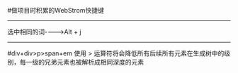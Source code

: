 #做项目时积累的WebStrom快捷键
***

选中相同的词---->Alt + j
***
#div+div>p>span+em
使用 > 运算符将会降低所有后续所有元素在生成树中的级别，每一级的兄弟元素也被解析成相同深度的元素



